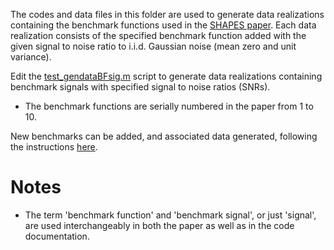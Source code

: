 The codes and data files in this folder are used to generate data realizations containing the benchmark functions used in the [SHAPES paper](https://arxiv.org/abs/1907.12160). Each data realization consists of the specified benchmark function added with the given signal to noise ratio to i.i.d. Gaussian noise (mean zero and unit variance).

Edit the [test_gendataBFsig.m](./test_gendataBFsig.m) script to generate data realizations containing benchmark signals with specified signal to noise ratios (SNRs). 

* The benchmark functions are serially numbered in the paper from 1 to 10. 

New benchmarks can be added, and associated data generated, following the instructions [here](./newbnchmrk.md). 

# Notes
- The term 'benchmark function' and 'benchmark signal', or just 'signal', are used interchangeably in both the paper as well as in the code documentation.
